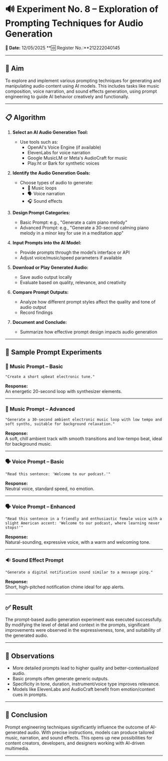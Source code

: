 # 🔊 Experiment No. 8 – Exploration of Prompting Techniques for Audio Generation

**📅 Date:**  12/05/2025
**🆔 Register No.:**212222040145

---

## 🎯 Aim

To explore and implement various prompting techniques for generating and manipulating audio content using AI models. This includes tasks like music composition, voice narration, and sound effects generation, using prompt engineering to guide AI behavior creatively and functionally.

---

## 📋 Algorithm

1. **Select an AI Audio Generation Tool:**
   - Use tools such as:
     - OpenAI's Voice Engine (if available)
     - ElevenLabs for voice narration
     - Google MusicLM or Meta's AudioCraft for music
     - Play.ht or Bark for synthetic voices

2. **Identify the Audio Generation Goals:**
   - Choose types of audio to generate:
     - 🎵 Music loops
     - 🗣️ Voice narration
     - 🎧 Sound effects

3. **Design Prompt Categories:**
   - Basic Prompt: e.g., "Generate a calm piano melody"
   - Advanced Prompt: e.g., "Generate a 30-second calming piano melody in a minor key for use in a meditation app"

4. **Input Prompts into the AI Model:**
   - Provide prompts through the model’s interface or API
   - Adjust voice/music/speed parameters if available

5. **Download or Play Generated Audio:**
   - Save audio output locally
   - Evaluate based on quality, relevance, and creativity

6. **Compare Prompt Outputs:**
   - Analyze how different prompt styles affect the quality and tone of audio output
   - Record findings

7. **Document and Conclude:**
   - Summarize how effective prompt design impacts audio generation

---

## 🧪 Sample Prompt Experiments

### 🎼 Music Prompt – Basic
```
"Create a short upbeat electronic tune."
```

**Response:**  
An energetic 20-second loop with synthesizer elements.

---

### 🎼 Music Prompt – Advanced
```
"Generate a 30-second ambient electronic music loop with low tempo and soft synths, suitable for background relaxation."
```

**Response:**  
A soft, chill ambient track with smooth transitions and low-tempo beat, ideal for background music.

---

### 🗣️ Voice Prompt – Basic
```
"Read this sentence: 'Welcome to our podcast.'"
```

**Response:**  
Neutral voice, standard speed, no emotion.

---

### 🗣️ Voice Prompt – Enhanced
```
"Read this sentence in a friendly and enthusiastic female voice with a slight American accent: 'Welcome to our podcast, where learning never stops!'"
```

**Response:**  
Natural-sounding, expressive voice, with a warm and welcoming tone.

---

### 🔉 Sound Effect Prompt
```
"Generate a digital notification sound similar to a message ping."
```

**Response:**  
Short, high-pitched notification chime ideal for app alerts.

---

## ✅ Result

The prompt-based audio generation experiment was executed successfully. By modifying the level of detail and context in the prompts, significant improvements were observed in the expressiveness, tone, and suitability of the generated audio.

---

## 📌 Observations

- More detailed prompts lead to higher quality and better-contextualized audio.
- Basic prompts often generate generic outputs.
- Specificity in tone, duration, instrument/voice type improves relevance.
- Models like ElevenLabs and AudioCraft benefit from emotion/context cues in prompts.

---

## 🧾 Conclusion

Prompt engineering techniques significantly influence the outcome of AI-generated audio. With precise instructions, models can produce tailored music, narration, and sound effects. This opens up new possibilities for content creators, developers, and designers working with AI-driven multimedia.

---
